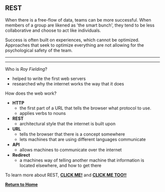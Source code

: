 ## REST

When there is a free-flow of data, teams can be more successful. When members of a group are likened as 'the smart bunch', they tend to be less collaborative and choose to act like individuals. 

Success is often built on experiences, which cannot be optimized. Approaches that seek to optimize everything are not allowing for the psychological safety of the team. 

___
___

Who is *Roy Fielding*?
  - helped to write the first web servers
  - researched why the internet works the way that it does

How does the web work?
  - **HTTP**
    - the first part of a URL that tells the browser what protocol to use.
    - applies verbs to nouns
  - **REST**
    - architectural style that the internet is built upon
  - **URL**
    - tells the browser that there is a concept somewhere
    - lets machines that are using different languages communicate
  - **API**
    - allows machines to communicate over the internet
  - **Redirect**
    - a machines way of telling another machine that information is located elsewhere, and how to get there


To learn more about REST, [**CLICK ME!**](https://www.nytimes.com/2016/02/28/magazine/what-google-learned-from-its-quest-to-build-the-perfect-team.html) and [**CLICK ME TOO!!**](https://gist.github.com/brookr/5977550)

[**Return to Home**](README.md)